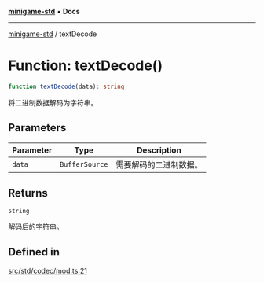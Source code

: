 [**minigame-std**](../README.md) • **Docs**

***

[minigame-std](../README.md) / textDecode

# Function: textDecode()

```ts
function textDecode(data): string
```

将二进制数据解码为字符串。

## Parameters

| Parameter | Type | Description |
| ------ | ------ | ------ |
| `data` | `BufferSource` | 需要解码的二进制数据。 |

## Returns

`string`

解码后的字符串。

## Defined in

[src/std/codec/mod.ts:21](https://github.com/JiangJie/minigame-std/blob/22787d0fd0cff776ed579de48ccf7523d9e4ce53/src/std/codec/mod.ts#L21)
